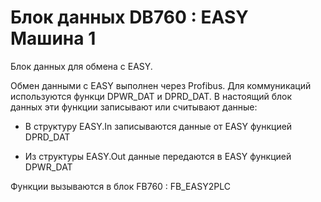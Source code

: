 # Блок данных DB760 : EASY Машина 1

Блок данных для обмена с EASY. 

Обмен данными с EASY выполнен через Profibus. Для коммуникаций используются функци DPWR_DAT и DPRD_DAT. В настоящий блок данных эти функции записывают или считывают данные:

- В структуру EASY.In записываются данные от EASY функцией DPRD_DAT

- Из структуры EASY.Out данные передаются в EASY функцией DPWR_DAT

Функции вызываются в блок FB760 : FB_EASY2PLC
